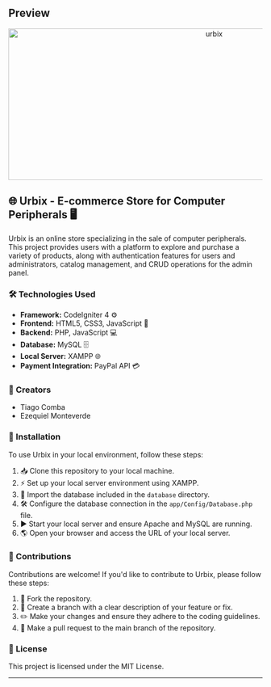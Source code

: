 ## Preview

<p align="center">
  <img src="showcase/final-urbix.gif" alt="urbix" width="800" height="300">
</p>

## 🌐 Urbix - E-commerce Store for Computer Peripherals 🖥️

Urbix is an online store specializing in the sale of computer peripherals. This project provides users with a platform to explore and purchase a variety of products, along with authentication features for users and administrators, catalog management, and CRUD operations for the admin panel.

### 🛠️ Technologies Used

- **Framework:** CodeIgniter 4 ⚙️  
- **Frontend:** HTML5, CSS3, JavaScript 🎨  
- **Backend:** PHP, JavaScript 💻  
- **Database:** MySQL 🗄️  
- **Local Server:** XAMPP 🌐  
- **Payment Integration:** PayPal API 💳  

### 👥 Creators

- Tiago Comba  
- Ezequiel Monteverde  

### 🚀 Installation

To use Urbix in your local environment, follow these steps:

1. 📥 Clone this repository to your local machine.  
2. ⚡ Set up your local server environment using XAMPP.  
3. 📂 Import the database included in the `database` directory.  
4. 🛠️ Configure the database connection in the `app/Config/Database.php` file.  
5. ▶️ Start your local server and ensure Apache and MySQL are running.  
6. 🌎 Open your browser and access the URL of your local server.  

### 🤝 Contributions

Contributions are welcome! If you'd like to contribute to Urbix, please follow these steps:

1. 🍴 Fork the repository.  
2. 🌿 Create a branch with a clear description of your feature or fix.  
3. ✏️ Make your changes and ensure they adhere to the coding guidelines.  
4. 🔄 Make a pull request to the main branch of the repository.  

### 📜 License

This project is licensed under the MIT License.  

---

